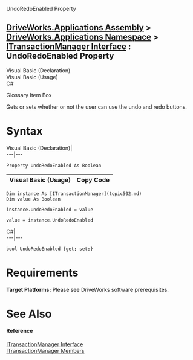 UndoRedoEnabled Property   
  
[DriveWorks.Applications Assembly](topic13.md) > [DriveWorks.Applications Namespace](topic16.md) > [ITransactionManager Interface](topic502.md) : UndoRedoEnabled Property  
---  
  
Visual Basic (Declaration)    
Visual Basic (Usage)    
C# 

Glossary Item Box

Gets or sets whether or not the user can use the undo and redo buttons. 

# Syntax

Visual Basic (Declaration)|   
---|---  
      
    
    Property UndoRedoEnabled As Boolean  
  
Visual Basic (Usage)| Copy Code  
---|---  
      
    
    Dim instance As [ITransactionManager](topic502.md)
    Dim value As Boolean
     
    instance.UndoRedoEnabled = value
     
    value = instance.UndoRedoEnabled  
  
C#|   
---|---  
      
    
    bool UndoRedoEnabled {get; set;}  
  
# Requirements

**Target Platforms:** Please see DriveWorks software prerequisites.

# See Also

#### Reference

[ITransactionManager Interface](topic502.md)   
[ITransactionManager Members](topic503.md)



